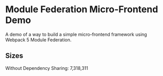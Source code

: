 # Module Federation Micro-Frontend Demo

A demo of a way to build a simple micro-frontend framework using Webpack 5 Module Federation.

## Sizes

Without Dependency Sharing: 7,318,311
